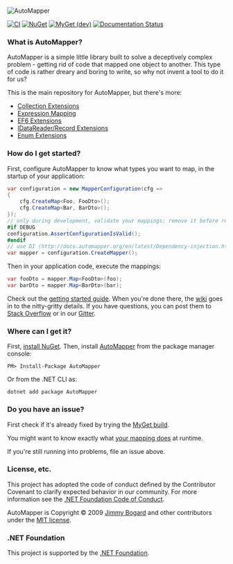 ![AutoMapper](https://s3.amazonaws.com/automapper/logo.png)

[![CI](https://github.com/automapper/automapper/workflows/CI/badge.svg)](https://github.com/AutoMapper/AutoMapper/actions?query=workflow%3ACI)
[![NuGet](http://img.shields.io/nuget/vpre/AutoMapper.svg?label=NuGet)](https://www.nuget.org/packages/AutoMapper/)
[![MyGet (dev)](https://img.shields.io/myget/automapperdev/vpre/AutoMapper.svg?label=MyGet)](https://myget.org/feed/automapperdev/package/nuget/AutoMapper)
[![Documentation Status](https://readthedocs.org/projects/automapper/badge/?version=stable)](https://docs.automapper.org/en/stable/?badge=stable)


### What is AutoMapper?

AutoMapper is a simple little library built to solve a deceptively complex problem - getting rid of code that mapped one object to another. This type of code is rather dreary and boring to write, so why not invent a tool to do it for us?

This is the main repository for AutoMapper, but there's more:

* [Collection Extensions](https://github.com/AutoMapper/AutoMapper.Collection)
* [Expression Mapping](https://github.com/AutoMapper/AutoMapper.Extensions.ExpressionMapping)
* [EF6 Extensions](https://github.com/AutoMapper/AutoMapper.EF6)
* [IDataReader/Record Extensions](https://github.com/AutoMapper/AutoMapper.Data)
* [Enum Extensions](https://github.com/AutoMapper/AutoMapper.Extensions.EnumMapping)

### How do I get started?

First, configure AutoMapper to know what types you want to map, in the startup of your application:

```csharp
var configuration = new MapperConfiguration(cfg => 
{
    cfg.CreateMap<Foo, FooDto>();
    cfg.CreateMap<Bar, BarDto>();
});
// only during development, validate your mappings; remove it before release
#if DEBUG
configuration.AssertConfigurationIsValid();
#endif
// use DI (http://docs.automapper.org/en/latest/Dependency-injection.html) or create the mapper yourself
var mapper = configuration.CreateMapper();
```
Then in your application code, execute the mappings:

```csharp
var fooDto = mapper.Map<FooDto>(foo);
var barDto = mapper.Map<BarDto>(bar);
```

Check out the [getting started guide](https://automapper.readthedocs.io/en/latest/Getting-started.html). When you're done there, the [wiki](https://automapper.readthedocs.io/en/latest/) goes in to the nitty-gritty details. If you have questions, you can post them to [Stack Overflow](https://stackoverflow.com/questions/tagged/automapper) or in our [Gitter](https://gitter.im/AutoMapper/AutoMapper).

### Where can I get it?

First, [install NuGet](http://docs.nuget.org/docs/start-here/installing-nuget). Then, install [AutoMapper](https://www.nuget.org/packages/AutoMapper/) from the package manager console:

```
PM> Install-Package AutoMapper
```
Or from the .NET CLI as:
```
dotnet add package AutoMapper
```

### Do you have an issue?

First check if it's already fixed by trying the [MyGet build](https://automapper.readthedocs.io/en/latest/The-MyGet-build.html).

You might want to know exactly what [your mapping does](https://automapper.readthedocs.io/en/latest/Understanding-your-mapping.html) at runtime.

If you're still running into problems, file an issue above.

### License, etc.

This project has adopted the code of conduct defined by the Contributor Covenant to clarify expected behavior in our community.
For more information see the [.NET Foundation Code of Conduct](https://dotnetfoundation.org/code-of-conduct).

AutoMapper is Copyright &copy; 2009 [Jimmy Bogard](https://jimmybogard.com) and other contributors under the [MIT license](https://github.com/AutoMapper/AutoMapper?tab=MIT-1-ov-file#MIT-1-ov-file).

### .NET Foundation

This project is supported by the [.NET Foundation](https://dotnetfoundation.org).
